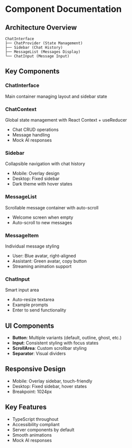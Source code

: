 # Component Documentation

## Architecture Overview

```
ChatInterface
├── ChatProvider (State Management)
├── Sidebar (Chat History)
├── MessageList (Messages Display)
└── ChatInput (Message Input)
```

## Key Components

### ChatInterface

Main container managing layout and sidebar state

### ChatContext

Global state management with React Context + useReducer

- Chat CRUD operations
- Message handling
- Mock AI responses

### Sidebar

Collapsible navigation with chat history

- Mobile: Overlay design
- Desktop: Fixed sidebar
- Dark theme with hover states

### MessageList

Scrollable message container with auto-scroll

- Welcome screen when empty
- Auto-scroll to new messages

### MessageItem

Individual message styling

- User: Blue avatar, right-aligned
- Assistant: Green avatar, copy button
- Streaming animation support

### ChatInput

Smart input area

- Auto-resize textarea
- Example prompts
- Enter to send functionality

## UI Components

- **Button**: Multiple variants (default, outline, ghost, etc.)
- **Input**: Consistent styling with focus states
- **ScrollArea**: Custom scrollbar styling
- **Separator**: Visual dividers

## Responsive Design

- Mobile: Overlay sidebar, touch-friendly
- Desktop: Fixed sidebar, hover states
- Breakpoint: 1024px

## Key Features

- TypeScript throughout
- Accessibility compliant
- Server components by default
- Smooth animations
- Mock AI responses
